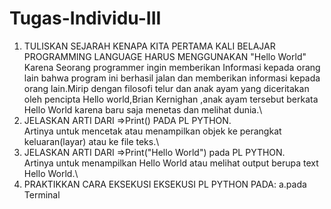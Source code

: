 # Tugas-Individu-III
1. TULISKAN SEJARAH KENAPA KITA PERTAMA KALI BELAJAR PROGRAMMING LANGUAGE HARUS MENGGUNAKAN "Hello World"\
Karena Seorang programmer ingin memberikan Informasi kepada orang lain bahwa program ini berhasil jalan dan memberikan informasi kepada orang lain.Mirip dengan filosofi telur dan anak ayam yang diceritakan oleh pencipta Hello world,Brian Kernighan ,anak ayam tersebut berkata Hello World karena baru saja menetas dan melihat dunia.\
2. JELASKAN ARTI DARI =>Print() PADA PL PYTHON.\
Artinya untuk mencetak atau menampilkan objek ke perangkat keluaran(layar) atau ke file teks.\
3.  JELASKAN ARTI DARI =>Print("Hello World") pada PL PYTHON.\
Artinya untuk menampilkan Hello World atau melihat output berupa text Hello World.\
4. PRAKTIKKAN CARA EKSEKUSI  EKSEKUSI PL PYTHON  PADA:
a.pada Terminal
